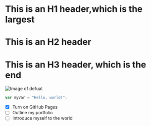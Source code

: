 # This is an H1 header,which is the largest
# This is an H2 header
# This is an H3 header, which is the end
![Image of defuat](https://octodex.github.com/images/yaktocat.png)
``` javascript
var myVar = "Hello, world!";
```
- [x] Turn on GitHub Pages
- [ ] Outline my portfolio
- [ ] Introduce myself to the world
